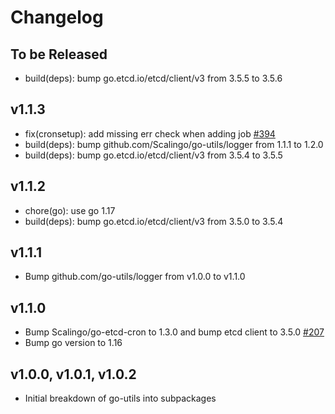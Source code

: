# Changelog

## To be Released

* build(deps): bump go.etcd.io/etcd/client/v3 from 3.5.5 to 3.5.6

## v1.1.3

* fix(cronsetup): add missing err check when adding job [#394](https://github.com/Scalingo/go-utils/pull/394)
* build(deps): bump github.com/Scalingo/go-utils/logger from 1.1.1 to 1.2.0
* build(deps): bump go.etcd.io/etcd/client/v3 from 3.5.4 to 3.5.5

## v1.1.2

* chore(go): use go 1.17
* build(deps): bump go.etcd.io/etcd/client/v3 from 3.5.0 to 3.5.4

## v1.1.1

* Bump github.com/go-utils/logger from v1.0.0 to v1.1.0

## v1.1.0

* Bump Scalingo/go-etcd-cron to 1.3.0 and bump etcd client to 3.5.0
  [#207](https://github.com/Scalingo/go-utils/pull/207)
* Bump go version to 1.16

## v1.0.0, v1.0.1, v1.0.2

* Initial breakdown of go-utils into subpackages
